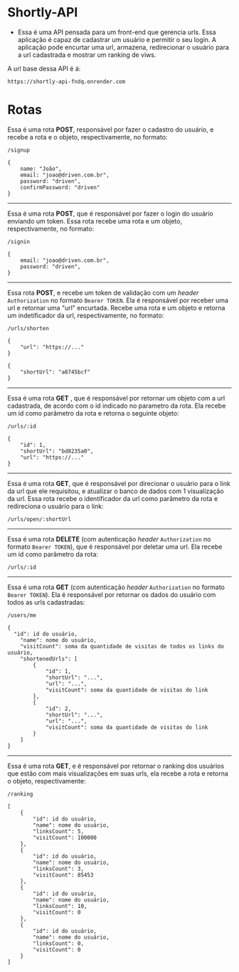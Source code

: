 # Shortly-API

- Essa é uma API pensada para um front-end que gerencia urls. Essa aplicação é capaz de cadastrar um usuário e permitir o seu login. A aplicação pode encurtar uma url, armazena, redirecionar o usuário para a url cadastrada e mostrar um ranking de viws.

A url base dessa API é á:

```
https://shortly-api-fndq.onrender.com
```

# Rotas

Essa é uma rota **POST**, responsável por fazer o cadastro do usuário, e recebe a rota e o objeto, respectivamente, no formato:

```
/signup
```

```
{
    name: "João",
    email: "joao@driven.com.br",
    password: "driven",
    confirmPassword: "driven"
}
```

---

Essa é uma rota **POST**, que é responsável por fazer o login do usuário enviando um token. Essa rota recebe uma rota e um objeto, respectivamente, no formato:

```
/signin
```

```
{
    email: "joao@driven.com.br",
    password: "driven",
}
```

---

Essa rota **POST**, e recebe um token de validação com um _header_ `Authorization` no formato `Bearer TOKEN`. Ela é responsável por receber uma url e retornar uma "url" encurtada. Recebe uma rota e um objeto e retorna um indetificador da url, respectivamente, no formato:

```
/urls/shorten
```

```
{
	"url": "https://..."
}
```

```
{
	"shortUrl": "a8745bcf"
}
```

---

Essa é uma rota **GET** , que é responsável por retornar um objeto com a url cadastrada, de acordo com o id indicado no parametro da rota. Ela recebe um id como parâmetro da rota e retorna o seguinte objeto:

```
/urls/:id
```

```
{
	"id": 1,
	"shortUrl": "bd8235a0",
	"url": "https://..."
}
```

---

Essa é uma rota **GET**, que é responsável por direcionar o usuário para o link da url que ele requisitou, e atualizar o banco de dados com 1 visualização da url. Essa rota recebe o identificador da url como parâmetro da rota e redireciona o usuário para o link:

```
/urls/open/:shortUrl
```

---
Essa é uma rota **DELETE** (com autenticação _header_ `Authorization` no formato `Bearer TOKEN`), que é responsável por deletar uma url. Ela recebe um id como parâmetro da rota:

```
/urls/:id
```

---
Essa é uma rota **GET** (com autenticação _header_ `Authorization` no formato `Bearer TOKEN`). Ela é responsável por retornar os dados do usuário com todos as urls cadastradas:

```
/users/me
```
```
{
  "id": id do usuário,
	"name": nome do usuário,
	"visitCount": soma da quantidade de visitas de todos os links do usuário,
	"shortenedUrls": [
		{
			"id": 1,
			"shortUrl": "...",
			"url": "...",
			"visitCount": soma da quantidade de visitas do link
		},
		{
			"id": 2,
			"shortUrl": "...",
			"url": "...",
			"visitCount": soma da quantidade de visitas do link
		}
	]
}
```

---

Essa é uma rota **GET**, e é responsável por retornar o ranking dos usuários que estão com mais visualizações em suas urls, ela recebe a rota e retorna o objeto, respectivamente:

```
/ranking
```

```
[
	{
		"id": id do usuário,
		"name": nome do usuário,
		"linksCount": 5,
		"visitCount": 100000
	},
	{
		"id": id do usuário,
		"name": nome do usuário,
		"linksCount": 3,
		"visitCount": 85453
	},
	{
		"id": id do usuário,
		"name": nome do usuário,
		"linksCount": 10,
		"visitCount": 0
	},
	{
		"id": id do usuário,
		"name": nome do usuário,
		"linksCount": 0,
		"visitCount": 0
	}
]
```